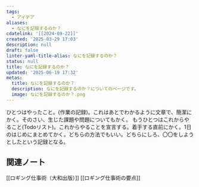 ```yaml
---
tags:
  - アイデア
aliases:
  - なにを記録するのか？
cdatelink: '[[2024-09-22]]'
created: '2025-03-29 17:03'
description: null
draft: false
linter-yaml-title-alias: なにを記録するのか？
status: null
title: なにを記録するのか？
updated: '2025-06-19 17:32'
metas:
  title: なにを記録するのか？
  description: なにを記録するのか？についてのページです。
  image: なにを記録するのか？.png
---
```

ひとつはやったこと。(作業の記録)。これはあとでわかるように文章で、簡潔にかく。そのさい、生じた課題や問題についてもかく。
もうひとつはこれからやること(Todoリスト)。これからやることを宣言する。着手する直前にかく。1日のはじめにまとめてかく。どちらの方法でもいい。どちらにしろ、〇〇をしようとしたという記録となる。
## 関連ノート

[[ロギング仕事術（大和出版）]]
[[ロギング仕事術の要点]]

